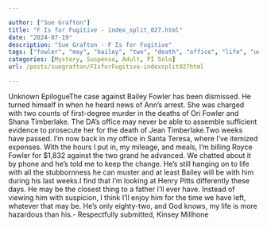 ```yaml
---

author: ["Sue Grafton"]
title: "F Is for Fugitive - index_split_027.html"
date: "2024-07-19"
description: "Sue Grafton - F Is for Fugitive"
tags: ["fowler", "may", "bailey", "two", "death", "office", "life", "unknown", "epiloguethe", "case", "dismissed", "turned", "heard", "news", "ann", "arrest", "charged", "count", "murder", "ori", "shana", "timberlake", "da", "never", "able"]
categories: [Mystery, Suspense, Adult, PI Solo]
url: /posts/suegrafton/FIsforFugitive-indexsplit027html

---
```



Unknown
EpilogueThe case against Bailey Fowler has been dismissed. He turned himself in when he heard news of Ann’s arrest. She was charged with two counts of first-degree murder in the deaths of Ori Fowler and Shana Timberlake. The DA’s office may never be able to assemble sufficient evidence to prosecute her for the death of Jean Timberlake.Two weeks have passed. I’m now back in my office in Santa Teresa, where I’ve itemized expenses. With the hours I put in, my mileage, and meals, I’m billing Royce Fowler for $1,832 against the two grand he advanced. We chatted about it by phone and he’s told me to keep the change. He’s still hanging on to life with all the stubbornness he can muster and at least Bailey will be with him during his last weeks.I find that I’m looking at Henry Pitts differently these days. He may be the closest thing to a father I’ll ever have. Instead of viewing him with suspicion, I think I’ll enjoy him for the time we have left, whatever that may be. He’s only eighty-two, and God knows, my life is more hazardous than his.- Respectfully submitted, Kinsey Millhone
